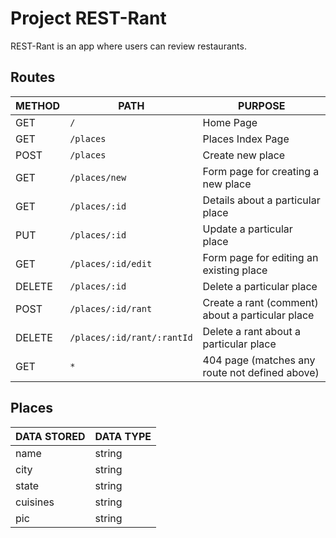# Project REST-Rant

REST-Rant is an app where users can review restaurants.


## Routes
| METHOD | PATH | PURPOSE |
| ---- | ---- | ---- |
| GET | `/` | Home Page |
| GET | `/places` | Places Index Page |
| POST | `/places` | Create new place |
| GET | `/places/new` | Form page for creating a new place |
| GET | `/places/:id` | Details about a particular place |
| PUT | `/places/:id` | Update a particular place |
| GET | `/places/:id/edit` | Form page for editing an existing place |
| DELETE | `/places/:id` | Delete a particular place |
| POST | `/places/:id/rant` | Create a rant (comment) about a particular place|
| DELETE | `/places/:id/rant/:rantId` | Delete a rant about a particular place|
| GET | `*` | 404 page (matches any route not defined above) |

## Places
| DATA STORED | DATA TYPE |
| ---- | ---- |
| name | string |
| city | string |
| state | string |
| cuisines | string |
| pic | string |